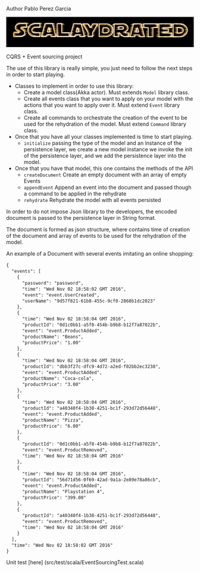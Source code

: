 Author  Pablo Perez Garcia 

![My image](src/main/resources/img/Scalaydrated.png)

CQRS + Event sourcing project
 
The use of this library is really simple, you just need to follow the next steps in order to start playing.
 * Classes to implement in order to use this library:
    * Create a model class(Akka actor). Must extends `Model` library class.
    * Create all events class that you want to apply on your model with the actions that you want to apply over it. Must extend `Event` library class.
    * Create all commands to orchestrate the creation of the event to be used for the rehydration of the model. Must extend `Command` library class.
 * Once that you have all your classes implemented is time to start playing.
   * `initialize` passing the type of the model and an instance of the persistence layer, we create a new model instance we invoke the init of the persistence layer, and we add the persistence layer into the model.
 * Once that you have that model, this one contains the methods of the API 
   * `createDocument` Create an empty document with an array of empty Events
   * `appendEvent` Append an event into the document and passed though a command to be applied in the rehydrate
   * `rehydrate` Rehydrate the model with all events persisted
   
In order to do not impose Json library to the developers, the encoded document is passed to the persistence layer in String format.

The document is formed as json structure, where contains time of creation of the document and array of events to be used for the rehydration of the model.  

An example of a Document with several events imitating an online shopping: 
```   
{
  "events": [
    {
      "password": "password",
      "time": "Wed Nov 02 18:58:02 GMT 2016",
      "event": "event.UserCreated",
      "userName": "9d57f821-61b8-455c-9cf0-2868b1dc2023"
    },
    {
      "time": "Wed Nov 02 18:58:04 GMT 2016",
      "productId": "0d1c0bb1-a5f8-454b-b9b8-b12f7a87022b",
      "event": "event.ProductAdded",
      "productName": "Beans",
      "productPrice": "1.00"
    },
    {
      "time": "Wed Nov 02 18:58:04 GMT 2016",
      "productId": "dbb3f27c-dfc9-4d72-a2ed-f02bb2ec3238",
      "event": "event.ProductAdded",
      "productName": "Coca-cola",
      "productPrice": "3.00"
    },
    {
      "time": "Wed Nov 02 18:58:04 GMT 2016",
      "productId": "a40340f4-1b38-4251-bc1f-293d72d56448",
      "event": "event.ProductAdded",
      "productName": "Pizza",
      "productPrice": "6.00"
    },
    {
      "productId": "0d1c0bb1-a5f8-454b-b9b8-b12f7a87022b",
      "event": "event.ProductRemoved",
      "time": "Wed Nov 02 18:58:04 GMT 2016"
    },
    {
      "time": "Wed Nov 02 18:58:04 GMT 2016",
      "productId": "56d71d56-0f69-42ad-9a1a-2e89e78a86cb",
      "event": "event.ProductAdded",
      "productName": "Playstation 4",
      "productPrice": "399.00"
    },
    {
      "productId": "a40340f4-1b38-4251-bc1f-293d72d56448",
      "event": "event.ProductRemoved",
      "time": "Wed Nov 02 18:58:04 GMT 2016"
    }
  ],
  "time": "Wed Nov 02 18:58:02 GMT 2016"
}
```   

Unit test [here] (src/test/scala/EventSourcingTest.scala)

